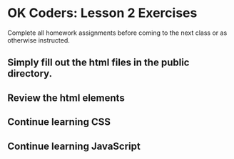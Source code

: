 OK Coders: Lesson 2 Exercises
====

Complete all homework assignments before coming to the next class or as otherwise instructed.

## Simply fill out the html files in the public directory.

## Review the html elements

## Continue learning CSS

## Continue learning JavaScript


